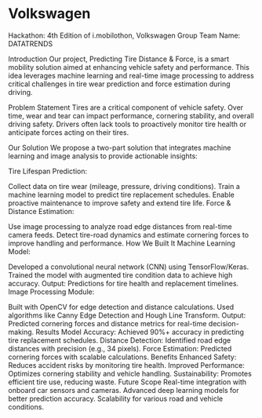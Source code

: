 # Volkswagen
Hackathon: 4th Edition of i.mobilothon, Volkswagen Group
Team Name: DATATRENDS

Introduction
Our project, Predicting Tire Distance & Force, is a smart mobility solution aimed at enhancing vehicle safety and performance. This idea leverages machine learning and real-time image processing to address critical challenges in tire wear prediction and force estimation during driving.

Problem Statement
Tires are a critical component of vehicle safety. Over time, wear and tear can impact performance, cornering stability, and overall driving safety. Drivers often lack tools to proactively monitor tire health or anticipate forces acting on their tires.

Our Solution
We propose a two-part solution that integrates machine learning and image analysis to provide actionable insights:

Tire Lifespan Prediction:

Collect data on tire wear (mileage, pressure, driving conditions).
Train a machine learning model to predict tire replacement schedules.
Enable proactive maintenance to improve safety and extend tire life.
Force & Distance Estimation:

Use image processing to analyze road edge distances from real-time camera feeds.
Detect tire-road dynamics and estimate cornering forces to improve handling and performance.
How We Built It
Machine Learning Model:

Developed a convolutional neural network (CNN) using TensorFlow/Keras.
Trained the model with augmented tire condition data to achieve high accuracy.
Output: Predictions for tire health and replacement timelines.
Image Processing Module:

Built with OpenCV for edge detection and distance calculations.
Used algorithms like Canny Edge Detection and Hough Line Transform.
Output: Predicted cornering forces and distance metrics for real-time decision-making.
Results
Model Accuracy: Achieved 90%+ accuracy in predicting tire replacement schedules.
Distance Detection: Identified road edge distances with precision (e.g., 34 pixels).
Force Estimation: Predicted cornering forces with scalable calculations.
Benefits
Enhanced Safety: Reduces accident risks by monitoring tire health.
Improved Performance: Optimizes cornering stability and vehicle handling.
Sustainability: Promotes efficient tire use, reducing waste.
Future Scope
Real-time integration with onboard car sensors and cameras.
Advanced deep learning models for better prediction accuracy.
Scalability for various road and vehicle conditions.
